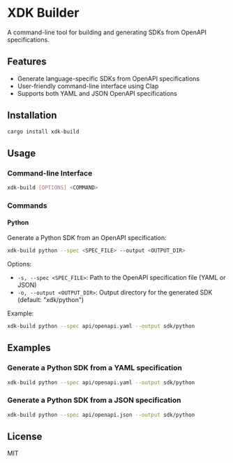 # XDK Builder

A command-line tool for building and generating SDKs from OpenAPI specifications.

## Features

- Generate language-specific SDKs from OpenAPI specifications
- User-friendly command-line interface using Clap
- Supports both YAML and JSON OpenAPI specifications

## Installation

```bash
cargo install xdk-build
```

## Usage

### Command-line Interface

```bash
xdk-build [OPTIONS] <COMMAND>
```

### Commands

#### Python

Generate a Python SDK from an OpenAPI specification:

```bash
xdk-build python --spec <SPEC_FILE> --output <OUTPUT_DIR>
```

Options:
- `-s, --spec <SPEC_FILE>`: Path to the OpenAPI specification file (YAML or JSON)
- `-o, --output <OUTPUT_DIR>`: Output directory for the generated SDK (default: "xdk/python")

Example:

```bash
xdk-build python --spec api/openapi.yaml --output sdk/python
```

## Examples

### Generate a Python SDK from a YAML specification

```bash
xdk-build python --spec api/openapi.yaml --output sdk/python
```

### Generate a Python SDK from a JSON specification

```bash
xdk-build python --spec api/openapi.json --output sdk/python
```

## License

MIT 